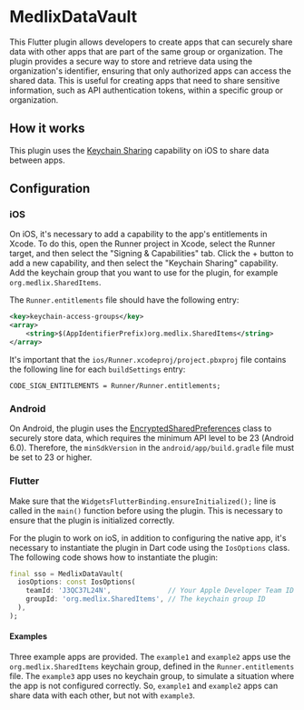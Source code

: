 # MedlixDataVault

This Flutter plugin allows developers to create apps that can securely share
data with other apps that are part of the same group or organization. The plugin
provides a secure way to store and retrieve data using the organization's
identifier, ensuring that only authorized apps can access the shared data. This
is useful for creating apps that need to share sensitive information, such as
API authentication tokens, within a specific group or organization.

## How it works

This plugin uses the [Keychain Sharing](https://developer.apple.com/documentation/security/keychain_services/keychain_items/sharing_access_to_keychain_items_among_a_collection_of_apps)
capability on iOS to share data between apps.

## Configuration

### iOS

On iOS, it's necessary to add a capability to the app's entitlements in Xcode.
To do this, open the Runner project in Xcode, select the Runner target, and then
select the "Signing & Capabilities" tab. Click the + button to add a new
capability, and then select the "Keychain Sharing" capability. Add the keychain
group that you want to use for the plugin, for example `org.medlix.SharedItems`.

The `Runner.entitlements` file should have the following entry:

```xml
<key>keychain-access-groups</key>
<array>
    <string>$(AppIdentifierPrefix)org.medlix.SharedItems</string>
</array>
```

It's important that the `ios/Runner.xcodeproj/project.pbxproj` file contains the
following line for each `buildSettings` entry:

```
CODE_SIGN_ENTITLEMENTS = Runner/Runner.entitlements;
```

### Android

On Android, the plugin uses the [EncryptedSharedPreferences](https://developer.android.com/reference/androidx/security/crypto/EncryptedSharedPreferences) class to securely
store data, which requires the minimum API level to be 23 (Android 6.0).
Therefore, the `minSdkVersion` in the `android/app/build.gradle` file must be
set to 23 or higher.

### Flutter

Make sure that the `WidgetsFlutterBinding.ensureInitialized();` line is called
in the `main()` function before using the plugin. This is necessary to ensure
that the plugin is initialized correctly.

For the plugin to work on ioS, in addition to configuring the native app, it's
necessary to instantiate the plugin in Dart code using the `IosOptions` class.
The following code shows how to instantiate the plugin:

```dart
final sso = MedlixDataVault(
  iosOptions: const IosOptions(
    teamId: 'J3QC37L24N',              // Your Apple Developer Team ID
    groupId: 'org.medlix.SharedItems', // The keychain group ID
  ),
);
```

#### Examples

Three example apps are provided. The `example1` and `example2` apps use the
`org.medlix.SharedItems` keychain group, defined in the `Runner.entitlements`
file. The `example3` app uses no keychain group, to simulate a situation where
the app is not configured correctly. So, `example1` and `example2` apps can
share data with each other, but not with `example3`.
